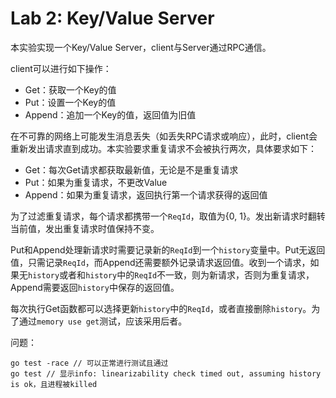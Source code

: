 # Lab 2: Key/Value Server
本实验实现一个Key/Value Server，client与Server通过RPC通信。

client可以进行如下操作：
* Get：获取一个Key的值
* Put：设置一个Key的值
* Append：追加一个Key的值，返回值为旧值

在不可靠的网络上可能发生消息丢失（如丢失RPC请求或响应），此时，client会重新发出请求直到成功。本实验要求重复请求不会被执行两次，具体要求如下：
* Get：每次Get请求都获取最新值，无论是不是重复请求
* Put：如果为重复请求，不更改Value
* Append：如果为重复请求，返回执行第一个请求获得的返回值

为了过滤重复请求，每个请求都携带一个`ReqId`，取值为{0, 1}。发出新请求时翻转当前值，发出重复请求时值保持不变。

Put和Append处理新请求时需要记录新的`ReqId`到一个`history`变量中。Put无返回值，只需记录`ReqId`，而Append还需要额外记录请求返回值。收到一个请求，如果无`history`或者和`history`中的`ReqId`不一致，则为新请求，否则为重复请求，Append需要返回`history`中保存的返回值。

每次执行Get函数都可以选择更新`history`中的`ReqId`，或者直接删除`history`。为了通过`memory use get`测试，应该采用后者。


问题：
```
go test -race // 可以正常进行测试且通过
go test // 显示info: linearizability check timed out, assuming history is ok，且进程被killed
```